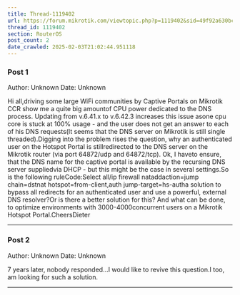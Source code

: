 ```yaml
---
title: Thread-1119402
url: https://forum.mikrotik.com/viewtopic.php?p=1119402&sid=49f92a630bc7970d8ca50523be880e8f#p1119402
thread_id: 1119402
section: RouterOS
post_count: 2
date_crawled: 2025-02-03T21:02:44.951118
---
```


### Post 1
Author: Unknown
Date: Unknown

Hi all,driving some large WiFi communities by Captive Portals on Mikrotik CCR show me a quite big amountof CPU power dedicated to the DNS process. Updating from v.6.41.x to v.6.42.3 increases this issue asone cpu core is stuck at 100% usage - and the user does not get an answer to each of his DNS requests(It seems that the DNS server on Mikrotik is still single threaded).Digging into the problem rises the question, why an authenticated user on the Hotspot Portal is stillredirected to the DNS server on the Mikrotik router (via port 64872/udp and 64872/tcp). Ok, I haveto ensure, that the DNS name for the captive portal is available by the recursing DNS server suppliedvia DHCP - but this might be the case in several settings.So is the following ruleCode:Select all/ip firewall nataddaction=jump chain=dstnat hotspot=from-client,auth jump-target=hs-autha solution to bypass all redirects for an authenticated user and use a powerful, external DNS resolver?Or is there a better solution for this? And what can be done, to optimize environments with 3000-4000concurrent users on a Mikrotik Hotspot Portal.CheersDieter

---
### Post 2
Author: Unknown
Date: Unknown

7 years later, nobody responded...I would like to revive this question.I too, am looking for such a solution.

---
